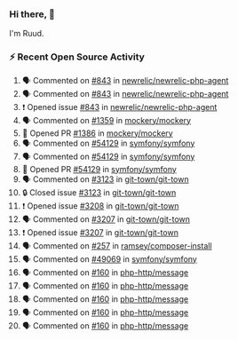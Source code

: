 ### Hi there, 👋

I'm Ruud.
 
### :zap: Recent Open Source Activity

<!--START_SECTION:activity-->
1. 🗣 Commented on [#843](https://github.com/newrelic/newrelic-php-agent/issues/843#issuecomment-1978481314) in [newrelic/newrelic-php-agent](https://github.com/newrelic/newrelic-php-agent)
2. 🗣 Commented on [#843](https://github.com/newrelic/newrelic-php-agent/issues/843#issuecomment-1978466115) in [newrelic/newrelic-php-agent](https://github.com/newrelic/newrelic-php-agent)
3. ❗ Opened issue [#843](https://github.com/newrelic/newrelic-php-agent/issues/843) in [newrelic/newrelic-php-agent](https://github.com/newrelic/newrelic-php-agent)
4. 🗣 Commented on [#1359](https://github.com/mockery/mockery/issues/1359#issuecomment-1973280554) in [mockery/mockery](https://github.com/mockery/mockery)
5. 💪 Opened PR [#1386](https://github.com/mockery/mockery/pull/1386) in [mockery/mockery](https://github.com/mockery/mockery)
6. 🗣 Commented on [#54129](https://github.com/symfony/symfony/pull/54129#issuecomment-1973270765) in [symfony/symfony](https://github.com/symfony/symfony)
7. 🗣 Commented on [#54129](https://github.com/symfony/symfony/pull/54129#issuecomment-1973264447) in [symfony/symfony](https://github.com/symfony/symfony)
8. 💪 Opened PR [#54129](https://github.com/symfony/symfony/pull/54129) in [symfony/symfony](https://github.com/symfony/symfony)
9. 🗣 Commented on [#3123](https://github.com/git-town/git-town/issues/3123#issuecomment-1972987374) in [git-town/git-town](https://github.com/git-town/git-town)
10. 🔒 Closed issue [#3123](https://github.com/git-town/git-town/issues/3123) in [git-town/git-town](https://github.com/git-town/git-town)
11. ❗ Opened issue [#3208](https://github.com/git-town/git-town/issues/3208) in [git-town/git-town](https://github.com/git-town/git-town)
12. 🗣 Commented on [#3207](https://github.com/git-town/git-town/issues/3207#issuecomment-1972716094) in [git-town/git-town](https://github.com/git-town/git-town)
13. ❗ Opened issue [#3207](https://github.com/git-town/git-town/issues/3207) in [git-town/git-town](https://github.com/git-town/git-town)
14. 🗣 Commented on [#257](https://github.com/ramsey/composer-install/issues/257#issuecomment-1968533381) in [ramsey/composer-install](https://github.com/ramsey/composer-install)
15. 🗣 Commented on [#49069](https://github.com/symfony/symfony/issues/49069#issuecomment-1966524706) in [symfony/symfony](https://github.com/symfony/symfony)
16. 🗣 Commented on [#160](https://github.com/php-http/message/issues/160#issuecomment-1966023578) in [php-http/message](https://github.com/php-http/message)
17. 🗣 Commented on [#160](https://github.com/php-http/message/issues/160#issuecomment-1964621993) in [php-http/message](https://github.com/php-http/message)
18. 🗣 Commented on [#160](https://github.com/php-http/message/issues/160#issuecomment-1964319179) in [php-http/message](https://github.com/php-http/message)
19. 🗣 Commented on [#160](https://github.com/php-http/message/issues/160#issuecomment-1963989503) in [php-http/message](https://github.com/php-http/message)
20. 🗣 Commented on [#160](https://github.com/php-http/message/issues/160#issuecomment-1963981727) in [php-http/message](https://github.com/php-http/message)
<!--END_SECTION:activity-->
